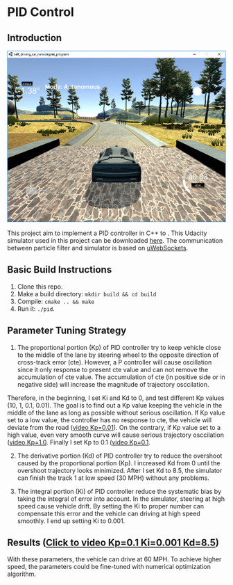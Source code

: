 # PID Control

## Introduction

![intro](./images/Introduction.PNG)

This project aim to implement a PID controller in C++ to . This Udacity simulator used in this project can be downloaded [here](https://github.com/udacity/self-driving-car-sim/releases). The communication between particle filter and simulator is based on [uWebSockets](https://github.com/uNetworking/uWebSockets).

## Basic Build Instructions
1. Clone this repo.
2. Make a build directory: `mkdir build && cd build`
3. Compile: `cmake .. && make`
4. Run it: `./pid`. 

## Parameter Tuning Strategy

1. The proportional portion (Kp) of PID controller try to keep vehicle close to the middle of the lane by steering wheel to the opposite direction of cross-track error (cte). However, a P controller will cause oscillation since it only response to present cte value and can not remove the accumulation of cte value. The accumulation of cte (in positive side or in negative side) will increase the magnitude of trajectory osccilation.

Therefore, in the beginning, I set Ki and Kd to 0, and test different Kp values (10, 1, 0.1, 0.01). The goal is to find out a Kp value keeping the vehicle in the middle of the lane as long as possible without serious oscillation. If Kp value set to a low value, the controller has no response to cte, the vehicle will deviate from the road ([video Kp=0.01](https://youtu.be/V-vgksMStyY)). On the contrary, if Kp value set to a high value, even very smooth curve will cause serious trajectory osccilation ([video Kp=1.0](https://youtu.be/GMa-TJJFF9s). Finally I set Kp to 0.1 ([video Kp=0.1](https://youtu.be/PCHf5BAB2tQ).

2. The derivative portion (Kd) of PID controller try to reduce the overshoot caused by the proportional portion (Kp). I increased Kd from 0 until the overshoot trajectory looks minimized. After I set Kd to 8.5, the simulator can finish the track 1 at low speed (30 MPH) without any problems.

3. The integral portion (Ki) of PID controller reduce the systematic bias by taking the integral of error into account. In the simulator, steering at high speed cause vehicle drift. By setting the Ki to proper number can compensate this error and the vehicle can driving at high speed smoothly. I end up setting Ki to 0.001.

## Results ([Click to video Kp=0.1 Ki=0.001 Kd=8.5](https://youtu.be/TU5EeDkZJnU))

With these parameters, the vehicle can drive at 60 MPH. To achieve higher speed, the parameters could be fine-tuned with numerical optimization algorithm.